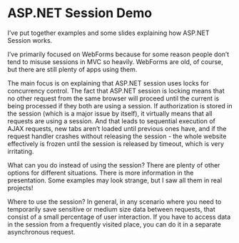 # ASP.NET Session Demo
I’ve put together examples and some slides explaining how ASP.NET Session works.

I’ve primarily focused on WebForms because for some reason people don’t tend to misuse sessions in MVC so heavily. WebForms are old, of course, but there are still plenty of apps using them.
 
The main focus is on explaining that ASP.NET session uses locks for concurrency control. The fact that ASP.NET session is locking means that no other request from the same browser will proceed until the current is being processed if they both are using a session. If authorization is stored in the session (which is a major issue by itself), it virtually means that all requests are using a session. And that leads to sequential execution of AJAX requests, new tabs aren’t loaded until previous ones have, and if the request handler crashes without releasing the session - the whole website effectively is frozen until the session is released by timeout, which is very irritating.

What can you do instead of using the session? There are plenty of other options for different situations. There is more information in the presentation. Some examples may look strange, but I saw all them in real projects!

Where to use the session? In general, in any scenario where you need to temporarily save sensitive or medium size data between requests, that consist of a small percentage of user interaction. If you have to access data in the session from a frequently visited place, you can do it in a separate asynchronous request.
